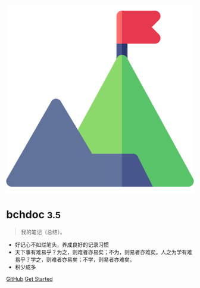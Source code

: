 <!-- _coverpage.md -->

![logo](_media/icon.svg)

# bchdoc <small>3.5</small>

> 我的笔记（总结）。

- 好记心不如烂笔头，养成良好的记录习惯
- 天下事有难易乎？为之，则难者亦易矣；不为，则易者亦难矣。人之为学有难易乎？学之，则难者亦易矣；不学，则易者亦难矣。
- 积少成多

[GitHub](https://github.com/baochanghong/bchdoc)
[Get Started](/readme)